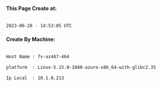 
   
#### This Page Create at:

```bash

2023-06-28 - 14:53:05 UTC

```

#### Create By Machine:

```bash

Host Name : fv-az447-464

platform  : Linux-5.15.0-1040-azure-x86_64-with-glibc2.35

Ip Local  : 10.1.0.213

```

